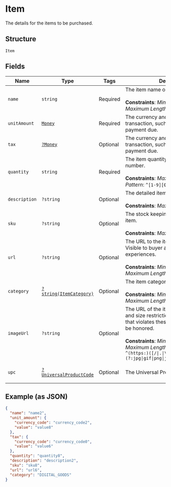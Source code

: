 
# Item

The details for the items to be purchased.

## Structure

`Item`

## Fields

| Name | Type | Tags | Description | Getter | Setter |
|  --- | --- | --- | --- | --- | --- |
| `name` | `string` | Required | The item name or title.<br><br>**Constraints**: *Minimum Length*: `1`, *Maximum Length*: `127` | getName(): string | setName(string name): void |
| `unitAmount` | [`Money`](../../doc/models/money.md) | Required | The currency and amount for a financial transaction, such as a balance or payment due. | getUnitAmount(): Money | setUnitAmount(Money unitAmount): void |
| `tax` | [`?Money`](../../doc/models/money.md) | Optional | The currency and amount for a financial transaction, such as a balance or payment due. | getTax(): ?Money | setTax(?Money tax): void |
| `quantity` | `string` | Required | The item quantity. Must be a whole number.<br><br>**Constraints**: *Maximum Length*: `10`, *Pattern*: `^[1-9][0-9]{0,9}$` | getQuantity(): string | setQuantity(string quantity): void |
| `description` | `?string` | Optional | The detailed item description.<br><br>**Constraints**: *Maximum Length*: `127` | getDescription(): ?string | setDescription(?string description): void |
| `sku` | `?string` | Optional | The stock keeping unit (SKU) for the item.<br><br>**Constraints**: *Maximum Length*: `127` | getSku(): ?string | setSku(?string sku): void |
| `url` | `?string` | Optional | The URL to the item being purchased. Visible to buyer and used in buyer experiences.<br><br>**Constraints**: *Minimum Length*: `1`, *Maximum Length*: `2048` | getUrl(): ?string | setUrl(?string url): void |
| `category` | [`?string(ItemCategory)`](../../doc/models/item-category.md) | Optional | The item category type.<br><br>**Constraints**: *Minimum Length*: `1`, *Maximum Length*: `20` | getCategory(): ?string | setCategory(?string category): void |
| `imageUrl` | `?string` | Optional | The URL of the item's image. File type and size restrictions apply. An image that violates these restrictions will not be honored.<br><br>**Constraints**: *Minimum Length*: `1`, *Maximum Length*: `2048`, *Pattern*: `^(https:)([/\|.\|\w\|\s\|-])*\.(?:jpg\|gif\|png\|jpeg\|JPG\|GIF\|PNG\|JPEG)` | getImageUrl(): ?string | setImageUrl(?string imageUrl): void |
| `upc` | [`?UniversalProductCode`](../../doc/models/universal-product-code.md) | Optional | The Universal Product Code of the item. | getUpc(): ?UniversalProductCode | setUpc(?UniversalProductCode upc): void |

## Example (as JSON)

```json
{
  "name": "name2",
  "unit_amount": {
    "currency_code": "currency_code2",
    "value": "value8"
  },
  "tax": {
    "currency_code": "currency_code0",
    "value": "value6"
  },
  "quantity": "quantity8",
  "description": "description2",
  "sku": "sku8",
  "url": "url6",
  "category": "DIGITAL_GOODS"
}
```

